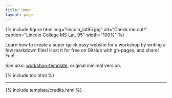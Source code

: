 ```yaml
---
title: Home
layout: page
---
```


{% include figure.html img="lincoln_lat95.jpg" alt="Check me out!" caption="Lincoln College MS Lat. 95" width="100%" %}

Learn how to create a super quick easy website for a workshop by writing a few markdown files! 
Host it for free on GitHub with gh-pages, and share!
Fun!

*See also:* [workshop-template](https://evanwill.github.io/workshop-template/), original minimal version.

{% include toc.html %}

------

{% include template/credits.html %}

